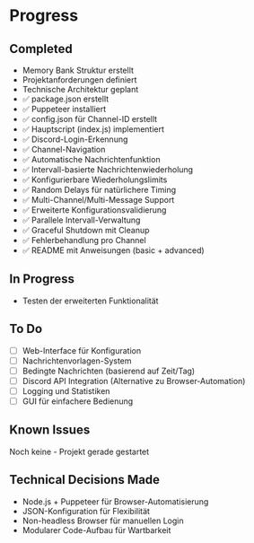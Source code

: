 # Progress

## Completed
- Memory Bank Struktur erstellt
- Projektanforderungen definiert
- Technische Architektur geplant
- ✅ package.json erstellt
- ✅ Puppeteer installiert
- ✅ config.json für Channel-ID erstellt
- ✅ Hauptscript (index.js) implementiert
- ✅ Discord-Login-Erkennung
- ✅ Channel-Navigation
- ✅ Automatische Nachrichtenfunktion
- ✅ Intervall-basierte Nachrichtenwiederholung
- ✅ Konfigurierbare Wiederholungslimits
- ✅ Random Delays für natürlichere Timing
- ✅ Multi-Channel/Multi-Message Support
- ✅ Erweiterte Konfigurationsvalidierung
- ✅ Parallele Intervall-Verwaltung
- ✅ Graceful Shutdown mit Cleanup
- ✅ Fehlerbehandlung pro Channel
- ✅ README mit Anweisungen (basic + advanced)

## In Progress
- Testen der erweiterten Funktionalität

## To Do
- [ ] Web-Interface für Konfiguration
- [ ] Nachrichtenvorlagen-System
- [ ] Bedingte Nachrichten (basierend auf Zeit/Tag)
- [ ] Discord API Integration (Alternative zu Browser-Automation)
- [ ] Logging und Statistiken
- [ ] GUI für einfachere Bedienung

## Known Issues
Noch keine - Projekt gerade gestartet

## Technical Decisions Made
- Node.js + Puppeteer für Browser-Automatisierung
- JSON-Konfiguration für Flexibilität
- Non-headless Browser für manuellen Login
- Modularer Code-Aufbau für Wartbarkeit

